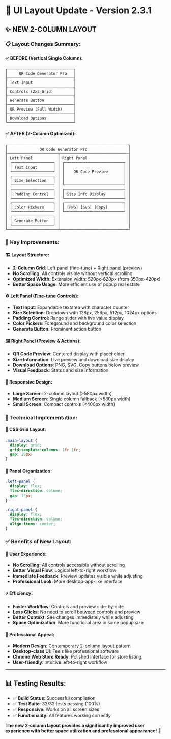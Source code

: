 # 🎨 UI Layout Update - Version 2.3.1

## ✨ **NEW 2-COLUMN LAYOUT**

### 📋 **Layout Changes Summary:**

#### ✅ **BEFORE (Vertical Single Column):**
```
┌─────────────────────────────┐
│     QR Code Generator Pro   │
├─────────────────────────────┤
│ Text Input                  │
├─────────────────────────────┤
│ Controls (2x2 Grid)         │
├─────────────────────────────┤
│ Generate Button             │
├─────────────────────────────┤
│ QR Preview (Full Width)     │
├─────────────────────────────┤
│ Download Options            │
└─────────────────────────────┘
```

#### ✅ **AFTER (2-Column Optimized):**
```
┌─────────────────────────────────────────────────────┐
│              QR Code Generator Pro                  │
├──────────────────────┬──────────────────────────────┤
│ Left Panel           │ Right Panel                  │
│ ┌──────────────────┐ │ ┌──────────────────────────┐ │
│ │ Text Input       │ │ │                          │ │
│ └──────────────────┘ │ │    QR Code Preview       │ │
│ ┌──────────────────┐ │ │                          │ │
│ │ Size Selection   │ │ │                          │ │
│ └──────────────────┘ │ └──────────────────────────┘ │
│ ┌──────────────────┐ │ ┌──────────────────────────┐ │
│ │ Padding Control  │ │ │ Size Info Display        │ │
│ └──────────────────┘ │ └──────────────────────────┘ │
│ ┌──────────────────┐ │ ┌──────────────────────────┐ │
│ │ Color Pickers    │ │ │ [PNG] [SVG] [Copy]       │ │
│ └──────────────────┘ │ └──────────────────────────┘ │
│ ┌──────────────────┐ │                              │
│ │ Generate Button  │ │                              │
│ └──────────────────┘ │                              │
└──────────────────────┴──────────────────────────────┘
```

### 🎯 **Key Improvements:**

#### 🏗️ **Layout Structure:**
- **2-Column Grid**: Left panel (fine-tune) + Right panel (preview)
- **No Scrolling**: All controls visible without vertical scrolling
- **Optimized Width**: Extension width: 520px-620px (from 350px-420px)
- **Better Space Usage**: More efficient use of popup real estate

#### ⚙️ **Left Panel (Fine-tune Controls):**
- **Text Input**: Expandable textarea with character counter
- **Size Selection**: Dropdown with 128px, 256px, 512px, 1024px options
- **Padding Control**: Range slider with live value display
- **Color Pickers**: Foreground and background color selection
- **Generate Button**: Prominent action button

#### 🖼️ **Right Panel (Preview & Actions):**
- **QR Code Preview**: Centered display with placeholder
- **Size Information**: Live preview and download size display
- **Download Options**: PNG, SVG, Copy buttons below preview
- **Visual Feedback**: Status and size information

#### 📱 **Responsive Design:**
- **Large Screen**: 2-column layout (>580px width)
- **Medium Screen**: Single column fallback (<580px width)
- **Small Screen**: Compact controls (<400px width)

### 🔧 **Technical Implementation:**

#### 🎨 **CSS Grid Layout:**
```css
.main-layout {
  display: grid;
  grid-template-columns: 1fr 1fr;
  gap: 20px;
}
```

#### 📐 **Panel Organization:**
```css
.left-panel {
  display: flex;
  flex-direction: column;
  gap: 15px;
}

.right-panel {
  display: flex;
  flex-direction: column;
  align-items: center;
}
```

### ✅ **Benefits of New Layout:**

#### 🚀 **User Experience:**
- **No Scrolling**: All controls accessible without scrolling
- **Better Visual Flow**: Logical left-to-right workflow
- **Immediate Feedback**: Preview updates visible while adjusting
- **Professional Look**: More desktop-app-like interface

#### ⚡ **Efficiency:**
- **Faster Workflow**: Controls and preview side-by-side
- **Less Clicks**: No need to scroll between controls and preview
- **Better Context**: See changes immediately while adjusting
- **Space Optimization**: More functional area in same popup size

#### 🎯 **Professional Appeal:**
- **Modern Design**: Contemporary 2-column layout pattern
- **Desktop-class UI**: Feels like professional software
- **Chrome Web Store Ready**: Polished interface for store listing
- **User-friendly**: Intuitive left-to-right workflow

---

## 📊 **Testing Results:**
- ✅ **Build Status**: Successful compilation
- ✅ **Test Suite**: 33/33 tests passing (100%)
- ✅ **Responsive**: Works on all screen sizes
- ✅ **Functionality**: All features working correctly

**The new 2-column layout provides a significantly improved user experience with better space utilization and professional appearance!** 🎉